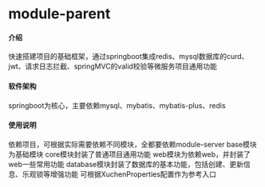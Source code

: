 # module-parent

#### 介绍
快速搭建项目的基础框架，通过springboot集成redis、mysql数据库的curd、jwt、请求日志拦截、springMVC的valid校验等微服务项目通用功能

#### 软件架构
springboot为核心，主要依赖mysql、mybatis、mybatis-plus、redis

#### 使用说明
依赖项目，可根据实际需要依赖不同模块，全都要依赖module-server
base模块为基础模块
core模块封装了普通项目通用功能
web模块为依赖web，并封装了web一些常用功能
database模块封装了数据库的基本功能，包括创建、更新信息、乐观锁等增强功能
可根据XuchenProperties配置作为参考入口
